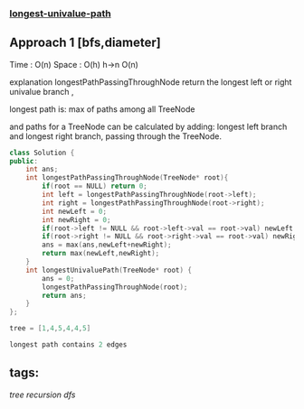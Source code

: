 ### [longest-univalue-path](https://leetcode.com/problems/longest-univalue-path/)

## Approach 1 [bfs,diameter]

Time : O(n)
Space : O(h) h->n O(n)

explanation
longestPathPassingThroughNode return the longest left or right univalue branch ,

longest path is:
     max of paths among all TreeNode

and paths for a TreeNode can be calculated by adding:
    longest left branch and longest right branch, passing through the TreeNode.

```cpp
class Solution {
public:
    int ans;
    int longestPathPassingThroughNode(TreeNode* root){
        if(root == NULL) return 0;
        int left = longestPathPassingThroughNode(root->left);
        int right = longestPathPassingThroughNode(root->right);
        int newLeft = 0;
        int newRight = 0;
        if(root->left != NULL && root->left->val == root->val) newLeft = left + 1;
        if(root->right != NULL && root->right->val == root->val) newRight = right + 1;
        ans = max(ans,newLeft+newRight);
        return max(newLeft,newRight);
    }
    int longestUnivaluePath(TreeNode* root) {
        ans = 0;
        longestPathPassingThroughNode(root);
        return ans;
    }
};
``` 

```cpp
tree = [1,4,5,4,4,5]

longest path contains 2 edges
```


## tags:
$tree$
$recursion$
$dfs$